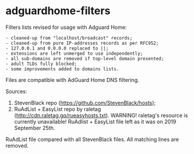 # adguardhome-filters
Filters lists revised for usage with Adguard Home:

	- cleaned-up from "localhost/broadcast" records;
	- cleaned-up from pure IP-addresses records as per RFC952;
	- 127.0.0.1 and 0.0.0.0 replaced to ||;
	- extensions are left unmerged to use independently;
	- all sub-domains are removed if top-level domain presented;
	- adult TLDs fully blocked;
	- some improvements added to domains lists.

Files are compatible with AdGuard Home DNS filtering.

Sources:
1. StevenBlack repo (https://github.com/StevenBlack/hosts);
2. RuAdList + EasyList repo by raletag (http://cdn.raletag.gq/rueasyhosts.txt).
  WARNING! raletag's resource is currently unavailable! 
  RuAdlist + EasyList file left as it was on 2019 September 25th.

RuAdList file compared with all StevenBlack files. All matching lines are removed.

